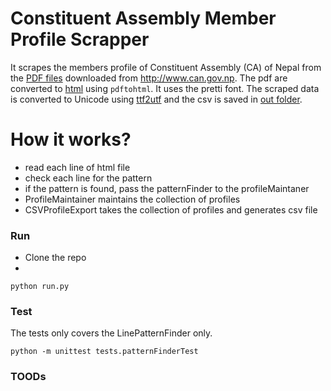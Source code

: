 Constituent Assembly Member Profile Scrapper
============================================

It scrapes the members profile of Constituent Assembly (CA) of Nepal from the [PDF files](resources) downloaded from http://www.can.gov.np. The pdf are converted to [html](in) using `pdftohtml`. It uses the pretti font. The scraped data is converted to Unicode using [ttf2utf](https://github.com/anjesh/nep-ttf2utf) and the csv is saved in [out folder](out).

# How it works?

* read each line of html file
* check each line for the pattern
* if the pattern is found, pass the patternFinder to the profileMaintaner
* ProfileMaintainer maintains the collection of profiles 
* CSVProfileExport takes the collection of profiles and generates csv file

### Run

* Clone the repo
* 

`python run.py`

### Test

The tests only covers the LinePatternFinder only. 

`python -m unittest tests.patternFinderTest`

### TOODs

